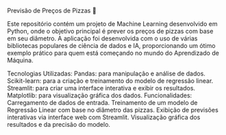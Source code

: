 Previsão de Preços de Pizzas 🍕

Este repositório contém um projeto de Machine Learning desenvolvido em Python, onde o objetivo principal é prever os preços de pizzas com base em seu diâmetro. A aplicação foi desenvolvida com o uso de várias bibliotecas populares de ciência de dados e IA, proporcionando um ótimo exemplo prático para quem está começando no mundo do Aprendizado de Máquina.

Tecnologias Utilizadas:
Pandas: para manipulação e análise de dados.
Scikit-learn: para a criação e treinamento do modelo de regressão linear.
Streamlit: para criar uma interface interativa e exibir os resultados.
Matplotlib: para visualização gráfica dos dados.
Funcionalidades:
Carregamento de dados de entrada.
Treinamento de um modelo de Regressão Linear com base no diâmetro das pizzas.
Exibição de previsões interativas via interface web com Streamlit.
Visualização gráfica dos resultados e da precisão do modelo.
